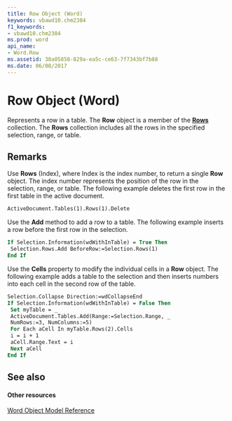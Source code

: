 ```yaml
---
title: Row Object (Word)
keywords: vbawd10.chm2384
f1_keywords:
- vbawd10.chm2384
ms.prod: word
api_name:
- Word.Row
ms.assetid: 38a05858-829a-ea5c-ce63-7f7343bf7b88
ms.date: 06/08/2017
---
```



# Row Object (Word)

Represents a row in a table. The  **Row** object is a member of the **[Rows](Word.rows.md)** collection. The **Rows** collection includes all the rows in the specified selection, range, or table.


## Remarks

Use  **Rows** (Index), where Index is the index number, to return a single **Row** object. The index number represents the position of the row in the selection, range, or table. The following example deletes the first row in the first table in the active document.


```vb
ActiveDocument.Tables(1).Rows(1).Delete
```

Use the  **Add** method to add a row to a table. The following example inserts a row before the first row in the selection.




```vb
If Selection.Information(wdWithInTable) = True Then 
 Selection.Rows.Add BeforeRow:=Selection.Rows(1) 
End If
```

Use the  **Cells** property to modify the individual cells in a **Row** object. The following example adds a table to the selection and then inserts numbers into each cell in the second row of the table.




```vb
Selection.Collapse Direction:=wdCollapseEnd 
If Selection.Information(wdWithInTable) = False Then 
 Set myTable = _ 
 ActiveDocument.Tables.Add(Range:=Selection.Range, _ 
 NumRows:=3, NumColumns:=5) 
 For Each aCell In myTable.Rows(2).Cells 
 i = i + 1 
 aCell.Range.Text = i 
 Next aCell 
End If
```


## See also


#### Other resources


[Word Object Model Reference](http://msdn.microsoft.com/library/be452561-b436-bb9b-6f94-3faa9a74a6fd%28Office.15%29.aspx)


